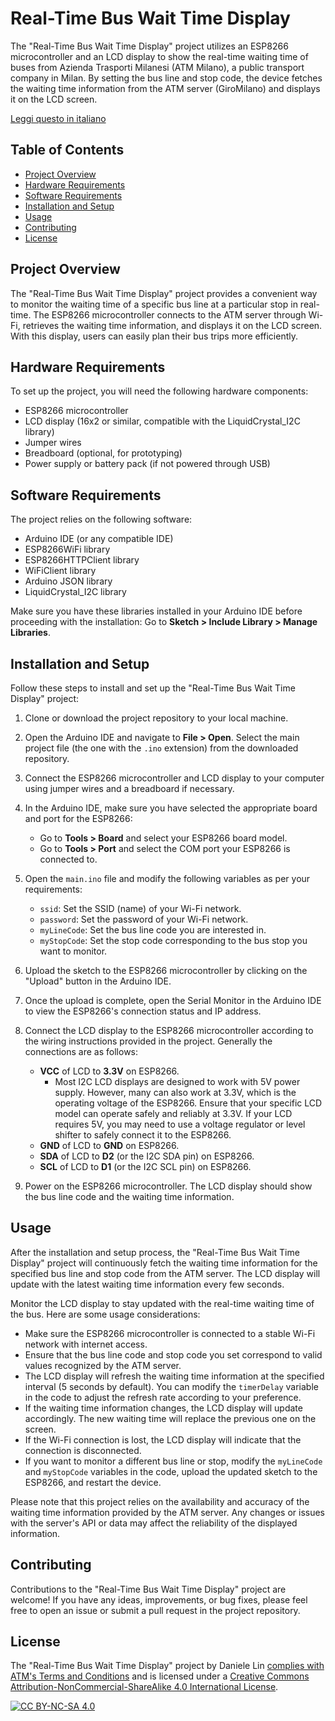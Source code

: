 # Real-Time Bus Wait Time Display

The "Real-Time Bus Wait Time Display" project utilizes an ESP8266 microcontroller and an LCD display to show the real-time waiting time of buses from Azienda Trasporti Milanesi (ATM Milano), a public transport company in Milan. By setting the bus line and stop code, the device fetches the waiting time information from the ATM server (GiroMilano) and displays it on the LCD screen.

[Leggi questo in italiano](it/README_IT.md)

## Table of Contents
- [Project Overview](#project-overview)
- [Hardware Requirements](#hardware-requirements)
- [Software Requirements](#software-requirements)
- [Installation and Setup](#installation-and-setup)
- [Usage](#usage)
- [Contributing](#contributing)
- [License](#license)

## Project Overview

The "Real-Time Bus Wait Time Display" project provides a convenient way to monitor the waiting time of a specific bus line at a particular stop in real-time. The ESP8266 microcontroller connects to the ATM server through Wi-Fi, retrieves the waiting time information, and displays it on the LCD screen. With this display, users can easily plan their bus trips more efficiently.

## Hardware Requirements

To set up the project, you will need the following hardware components:

- ESP8266 microcontroller
- LCD display (16x2 or similar, compatible with the LiquidCrystal_I2C library)
- Jumper wires
- Breadboard (optional, for prototyping)
- Power supply or battery pack (if not powered through USB)

## Software Requirements

The project relies on the following software:

- Arduino IDE (or any compatible IDE)
- ESP8266WiFi library
- ESP8266HTTPClient library
- WiFiClient library
- Arduino JSON library
- LiquidCrystal_I2C library

Make sure you have these libraries installed in your Arduino IDE before proceeding with the installation: Go to **Sketch > Include Library > Manage Libraries**.

## Installation and Setup

Follow these steps to install and set up the "Real-Time Bus Wait Time Display" project:

1. Clone or download the project repository to your local machine.

2. Open the Arduino IDE and navigate to **File > Open**. Select the main project file (the one with the `.ino` extension) from the downloaded repository.

3. Connect the ESP8266 microcontroller and LCD display to your computer using jumper wires and a breadboard if necessary.

4. In the Arduino IDE, make sure you have selected the appropriate board and port for the ESP8266:
   - Go to **Tools > Board** and select your ESP8266 board model.
   - Go to **Tools > Port** and select the COM port your ESP8266 is connected to.

5. Open the `main.ino` file and modify the following variables as per your requirements:
   - `ssid`: Set the SSID (name) of your Wi-Fi network.
   - `password`: Set the password of your Wi-Fi network.
   - `myLineCode`: Set the bus line code you are interested in.
   - `myStopCode`: Set the stop code corresponding to the bus stop you want to monitor.

6. Upload the sketch to the ESP8266 microcontroller by clicking on the "Upload" button in the Arduino IDE.

7. Once the upload is complete, open the Serial Monitor in the Arduino IDE to view the ESP8266's connection status and IP address.

8. Connect the LCD display to the ESP8266 microcontroller according to the wiring instructions provided in the project. Generally the connections are as follows:
   - **VCC** of LCD to **3.3V** on ESP8266.
     - Most I2C LCD displays are designed to work with 5V power supply. However, many can also work at 3.3V, which is the operating voltage of the ESP8266. Ensure that your specific LCD model can operate safely and reliably at 3.3V. If your LCD requires 5V, you may need to use a voltage regulator or level shifter to safely connect it to the ESP8266.
   - **GND** of LCD to **GND** on ESP8266.
   - **SDA** of LCD to **D2** (or the I2C SDA pin) on ESP8266.
   - **SCL** of LCD to **D1** (or the I2C SCL pin) on ESP8266.

9. Power on the ESP8266 microcontroller. The LCD display should show the bus line code and the waiting time information.

## Usage

After the installation and setup process, the "Real-Time Bus Wait Time Display" project will continuously fetch the waiting time information for the specified bus line and stop code from the ATM server. The LCD display will update with the latest waiting time information every few seconds.

Monitor the LCD display to stay updated with the real-time waiting time of the bus. Here are some usage considerations:

- Make sure the ESP8266 microcontroller is connected to a stable Wi-Fi network with internet access.
- Ensure that the bus line code and stop code you set correspond to valid values recognized by the ATM server.
- The LCD display will refresh the waiting time information at the specified interval (5 seconds by default). You can modify the `timerDelay` variable in the code to adjust the refresh rate according to your preference.
- If the waiting time information changes, the LCD display will update accordingly. The new waiting time will replace the previous one on the screen.
- If the Wi-Fi connection is lost, the LCD display will indicate that the connection is disconnected.
- If you want to monitor a different bus line or stop, modify the `myLineCode` and `myStopCode` variables in the code, upload the updated sketch to the ESP8266, and restart the device.

Please note that this project relies on the availability and accuracy of the waiting time information provided by the ATM server. Any changes or issues with the server's API or data may affect the reliability of the displayed information.

## Contributing

Contributions to the "Real-Time Bus Wait Time Display" project are welcome! If you have any ideas, improvements, or bug fixes, please feel free to open an issue or submit a pull request in the project repository.

## License

The "Real-Time Bus Wait Time Display" project by Daniele Lin [complies with ATM's Terms and Conditions](COMPLIANCE_ATM.md) and is licensed under a
[Creative Commons Attribution-NonCommercial-ShareAlike 4.0 International License][cc-by-nc-sa].

[![CC BY-NC-SA 4.0][cc-by-nc-sa-image]][cc-by-nc-sa]

[cc-by-nc-sa]: http://creativecommons.org/licenses/by-nc-sa/4.0/
[cc-by-nc-sa-image]: https://licensebuttons.net/l/by-nc-sa/4.0/88x31.png